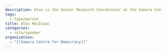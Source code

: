 ```yaml
---
description: Alex is the Senior Research Coordinator at the Samara Centre for Democracy. His work focuses on technology's influence on Canadian democracy and civic engagement, digital platform governance and prosocial design, and mitigating digital information threats. He currently is the project coordinator for VERIFIED and previously led the SAMbot project from 2022-2025.
tags:
  - type/person
title: Alex MacIsaac
categories:
  - role/speaker
organization:
  - "[[Samara Centre for Democracy]]"
---
```

